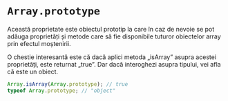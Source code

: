 # `Array.prototype`

Această proprietate este obiectul prototip la care în caz de nevoie se pot adăuga proprietăți și metode care să fie disponibile tuturor obiectelor array prin efectul moștenirii.

O chestie interesantă este că dacă aplici metoda „isArray” asupra acestei proprietăți, este returnat „true”. Dar dacă interoghezi asupra tipului, vei afla că este un obiect.

```javascript
Array.isArray(Array.prototype); // true
typeof Array.prototype; // "object"
```
